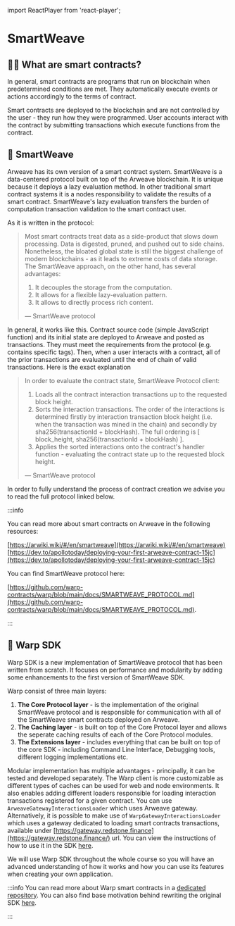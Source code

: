 import ReactPlayer from 'react-player';

# SmartWeave

## 🤝🏾 What are smart contracts?

In general, smart contracts are programs that run on blockchain when predetermined conditions are met. They automatically execute events or actions accordingly to the terms of contract.

Smart contracts are deployed to the blockchain and are not controlled by the user - they run how they were programmed. User accounts interact with the contract by submitting transactions which execute functions from the contract.

<ReactPlayer controls url="https://www.youtube.com/watch?v=ZE2HxTmxfrI" />

## 🧵 SmartWeave

Arweave has its own version of a smart contract system. SmartWeave is a data-centered protocol built on top of the Arweave blockchain. It is unique because it deploys a lazy evaluation method. In other traditional smart contract systems it is a nodes responsibility to validate the results of a smart contract. SmartWeave's lazy evaluation transfers the burden of computation transaction validation to the smart contract user.

As it is written in the protocol:

> Most smart contracts treat data as a side-product that slows down processing. Data is digested, pruned, and pushed out to side chains. Nonetheless, the bloated global state is still the biggest challenge of modern blockchains - as it leads to extreme costs of data storage. The SmartWeave approach, on the other hand, has several advantages:
>
> 1. It decouples the storage from the computation.
> 2. It allows for a flexible lazy-evaluation pattern.
> 3. It allows to directly process rich content.
>
> — SmartWeave protocol

In general, it works like this. Contract source code (simple JavaScript function) and its initial state are deployed to Arweave and posted as transactions. They must meet the requirements from the protocol (e.g. contains specific tags). Then, when a user interacts with a contract, all of the prior transactions are evaluated until the end of chain of valid transactions. Here is the exact explanation

> In order to evaluate the contract state, SmartWeave Protocol client:
>
> 1. Loads all the contract interaction transactions up to the requested block height.
> 2. Sorts the interaction transactions. The order of the interactions is determined firstly by interaction transaction block height (i.e. when the transaction was mined in the chain) and secondly by sha256(transactionId + blockHash). The full ordering is [ block_height, sha256(transactionId + blockHash) ].
> 3. Applies the sorted interactions onto the contract's handler function - evaluating the contract state up to the requested block height.
>
> — SmartWeave protocol

In order to fully understand the process of contract creation we advise you to read the full protocol linked below.

:::info

You can read more about smart contracts on Arweave in the following resources:

[https://arwiki.wiki/#/en/smartweave](https://arwiki.wiki/#/en/smartweave)
[https://dev.to/apollotoday/deploying-your-first-arweave-contract-15jc](https://dev.to/apollotoday/deploying-your-first-arweave-contract-15jc)

You can find SmartWeave protocol here:

[https://github.com/warp-contracts/warp/blob/main/docs/SMARTWEAVE_PROTOCOL.md](https://github.com/warp-contracts/warp/blob/main/docs/SMARTWEAVE_PROTOCOL.md).

:::

## 🧶 Warp SDK

Warp SDK is a new implementation of SmartWeave protocol that has been written from scratch. It focuses on performance and modularity by adding some enhancements to the first version of SmartWeave SDK.

Warp consist of three main layers:

1. **The Core Protocol layer** - is the implementation of the original SmartWeave protocol and is responsible for communication with all of the SmartWeave smart contracts deployed on Arweave.
2. **The Caching layer** - is built on top of the Core Protocol layer and allows the seperate caching results of each of the Core Protocol modules.
3. **The Extensions layer** - includes everything that can be built on top of the core SDK - including Command Line Interface, Debugging tools, different logging implementations etc.

Modular implementation has multiple advantages - principally, it can be tested and developed separately. The Warp client is more customizable as different types of caches can be used for web and node environments. It also enables adding different loaders responsible for loading interaction transactions registered for a given contract. You can use `ArweaveGatewayInteractionsLoader` which uses Arweave gateway. Alternatively, it is possible to make use of `WarpGatewayInteractionsLoader` which uses a gateway dedicated to loading smart contracts transactions, available under [https://gateway.redstone.finance](https://gateway.redstone.finance/) url. You can view the instructions of how to use it in the SDK [here](https://github.com/warp-contracts/warp#using-the-redstone-gateway).

We will use Warp SDK throughout the whole course so you will have an advanced understanding of how it works and how you can use its features when creating your own application.

:::info
You can read more about Warp smart contracts in a [dedicated repository](https://github.com/warp-contracts/warp). You can also find base motivation behind rewriting the original SDK [here](https://github.com/warp-contracts/warp/blob/main/docs/ROAD_MAP.md).

:::
